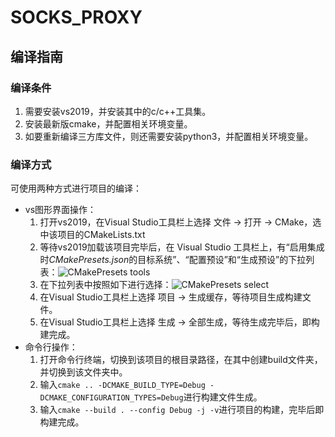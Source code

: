 # SOCKS_PROXY

## 编译指南

### 编译条件

1. 需要安装vs2019，并安装其中的c/c++工具集。
2. 安装最新版cmake，并配置相关环境变量。
3. 如要重新编译三方库文件，则还需要安装python3，并配置相关环境变量。

### 编译方式

可使用两种方式进行项目的编译：
* vs图形界面操作：
    1. 打开vs2019，在Visual Studio工具栏上选择 文件 -> 打开 -> CMake，选中该项目的CMakeLists.txt
    2. 等待vs2019加载该项目完毕后，在 Visual Studio 工具栏上，有“启用集成时*CMakePresets.json*的目标系统”、“配置预设”和“生成预设”的下拉列表：![CMakePresets tools](https://learn.microsoft.com/zh-cn/cpp/build/media/target-system-dropdown.png?view=msvc-170)
    3. 在下拉列表中按照如下进行选择：![CMakePresets select](vs2019_preset.png)
    4. 在Visual Studio工具栏上选择 项目 -> 生成缓存，等待项目生成构建文件。
    5. 在Visual Studio工具栏上选择 生成 -> 全部生成，等待生成完毕后，即构建完成。
* 命令行操作：
    1. 打开命令行终端，切换到该项目的根目录路径，在其中创建build文件夹，并切换到该文件夹中。
    2. 输入`cmake .. -DCMAKE_BUILD_TYPE=Debug -DCMAKE_CONFIGURATION_TYPES=Debug`进行构建文件生成。
    3. 输入`cmake --build . --config Debug -j -v`进行项目的构建，完毕后即构建完成。
    <!-- 2. 输入`cmake -S . -B build --preset windows-release`进行构建文件生成。
    4. 构建文件生成完毕后，输入`cmake --build build --preset windows-release -j`进行项目的构建，完毕后即构建完成。 -->
